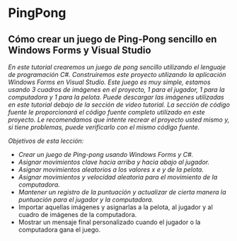 # PingPong

## Cómo crear un juego de Ping-Pong sencillo en Windows Forms y Visual Studio

_En este tutorial crearemos un juego de pong sencillo utilizando el lenguaje de programación C#. Construiremos este proyecto utilizando la aplicación Windows Forms en Visual Studio. Este juego es muy simple, estamos usando 3 cuadros de imágenes en el proyecto, 1 para el jugador, 1 para la computadora y 1 para la pelota. Puede descargar las imágenes utilizadas en este tutorial debajo de la sección de video tutorial. La sección de código fuente le proporcionará el código fuente completo utilizado en este proyecto. Le recomendamos que intente recrear el proyecto usted mismo y, si tiene problemas, puede verificarlo con el mismo código fuente._

_Objetivos de esta lección:_

- _Crear un juego de Ping-pong usando Windows Forms y C#._
- _Asignar movimientos clave hacia arriba y hacia abajo al jugador._
- _Asignar movimientos aleatorios a los valores x e y de la pelota._
- _Asignar movimientos y velocidad aleatoria para el movimiento de la computadora._
- _Mantener un registro de la puntuación y actualizar de cierta manera la puntuación para el jugador y la computadora._
- Importar aquellas imágenes y asignarlas a la pelota, al jugador y al cuadro de imágenes de la computadora.
- Mostrar un mensaje final personalizado cuando el jugador o la computadora gana el juego.
